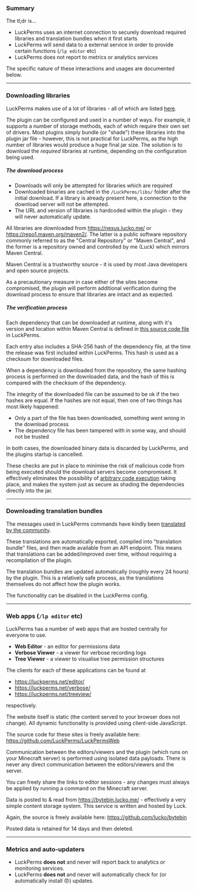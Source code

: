 ### Summary
The tl;dr is...

* LuckPerms uses an internet connection to securely download required libraries and translation bundles when it first starts
* LuckPerms will send data to a external service in order to provide certain functions (`/lp editor` etc)
* LuckPerms does not report to metrics or analytics services

The specific nature of these interactions and usages are documented below.

___

### Downloading libraries

LuckPerms makes use of a lot of libraries - all of which are listed [here](Credits#open-source).

The plugin can be configured and used in a number of ways. For example, it supports a number of storage methods, each of which require their own set of drivers. Most plugins simply bundle (or "shade") these libraries into the plugin jar file - however, this is not practical for LuckPerms, as the high number of libraries would produce a huge final jar size. The solution is to download the *required* libraries at runtime, depending on the configuration being used.

##### The download process

* Downloads will only be attempted for libraries which are required
* Downloaded binaries are cached in the `/LuckPerms/libs/` folder after the initial download. If a library is already present here, a connection to the download server will not be attempted.
* The URL and version of libraries is hardcoded within the plugin - they will never automatically update.

All libraries are downloaded from https://nexus.lucko.me/ or https://repo1.maven.org/maven2/.
The latter is a public software repository commonly referred to as the "Central Repository" or "Maven Central", and the former is a repository owned and controlled by me (Luck) which mirrors Maven Central.

Maven Central is a trustworthy source - it is used by most Java developers and open source projects.

As a precautionary measure in case either of the sites become compromised, the plugin will perform additional verification during the download process to ensure that libraries are intact and as expected. 

##### The verification process

Each dependency that can be downloaded at runtime, along with it's version and location within Maven Central is defined in [this source code file](https://github.com/LuckPerms/LuckPerms/blob/master/common/src/main/java/me/LuckPerms/LuckPerms/common/dependencies/Dependency.java) in LuckPerms.

Each entry also includes a SHA-256 hash of the dependency file, at the time the release was first included within LuckPerms. This hash is used as a checksum for downloaded files.

When a dependency is downloaded from the repository, the same hashing process is performed on the downloaded data, and the hash of this is compared with the checksum of the dependency.

The integrity of the downloaded file can be assumed to be ok if the two hashes are equal. If the hashes are not equal, then one of two things has most likely happened:

* Only a part of the file has been downloaded, something went wrong in the download process
* The dependency file has been tampered with in some way, and should not be trusted

In both cases, the downloaded binary data is discarded by LuckPerms, and the plugins startup is cancelled.

These checks are put in place to minimise the risk of malicious code from being executed should the download servers become compromised. It effectively eliminates the possibility of [arbitrary code execution](https://en.wikipedia.org/wiki/Arbitrary_code_execution) taking place, and makes the system just as secure as shading the dependencies directly into the jar.

___

### Downloading translation bundles

The messages used in LuckPerms commands have kindly been [translated by the community](Locale-and-Translations).

These translations are automatically exported, compiled into "translation bundle" files, and then made available from an API endpoint. This means that translations can be added/improved over time, without requiring a recompilation of the plugin.

The translation bundles are updated automatically (roughly every 24 hours) by the plugin. This is a relatively safe process, as the translations themselves do not affect how the plugin works.

The functionality can be disabled in the LuckPerms config.

___

### Web apps (`/lp editor` etc)

LuckPerms has a number of web apps that are hosted centrally for everyone to use.

* **Web Editor** - an editor for permissions data
* **Verbose Viewer** - a viewer for verbose recording logs
* **Tree Viewer** - a viewer to visualise tree permission structures



The clients for each of these applications can be found at

* https://luckperms.net/editor/
* https://luckperms.net/verbose/
* https://luckperms.net/treeview/

respectively. 



The website itself is static (the content served to your browser does not change). All dynamic functionality is provided using client-side JavaScript.

The source code for these sites is freely available here: https://github.com/LuckPerms/LuckPermsWeb

Communication between the editors/viewers and the plugin (which runs on your Minecraft server) is performed using isolated data payloads. There is never any direct communication between the editors/viewers and the server.

You can freely share the links to editor sessions - any changes must always be applied by running a command on the Minecraft server.

Data is posted to & read from https://bytebin.lucko.me/ - effectively a very simple content storage system. This service is written and hosted by Luck.

Again, the source is freely available here: https://github.com/lucko/bytebin

Posted data is retained for 14 days and then deleted.

___

### Metrics and auto-updaters

* LuckPerms **does not** and never will report back to analytics or monitoring services.
* LuckPerms **does not** and never will automatically check for (or automatically install 😠) updates. 
